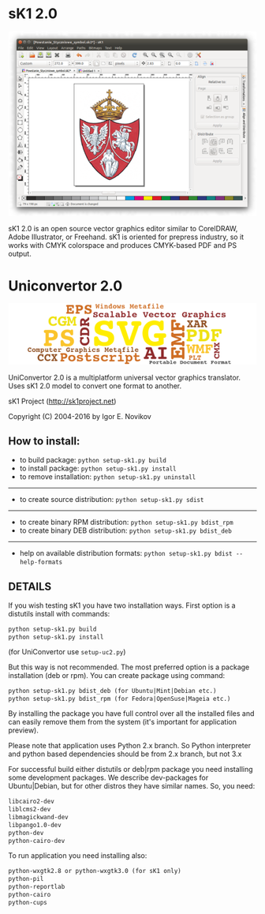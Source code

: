# sK1 2.0

![sK1 2.0 under Ubuntu 14.04](./docs/images/sk1_2_0.png "sK1 2.0 under Ubuntu 14.04")

sK1 2.0 is an open source vector graphics editor similar to CorelDRAW, 
Adobe Illustrator, or Freehand. sK1 is oriented for prepress industry, 
so it works with CMYK colorspace and produces CMYK-based PDF and PS output. 

# Uniconvertor 2.0

![UniConvertor 2.0](./docs/images/uc2_0.png "UniConvertor 2.0")

UniConvertor 2.0 is a multiplatform universal vector graphics translator.
Uses sK1 2.0 model to convert one format to another. 

sK1 Project (http://sk1project.net)

Copyright (C) 2004-2016 by Igor E. Novikov


## How to install: 

* to build package:   `python setup-sk1.py build`
* to install package:   `python setup-sk1.py install`
* to remove installation: `python setup-sk1.py uninstall`

---

* to create source distribution:   `python setup-sk1.py sdist`

---

* to create binary RPM distribution:  `python setup-sk1.py bdist_rpm`
* to create binary DEB distribution:  `python setup-sk1.py bdist_deb`

---

* help on available distribution formats: `python setup-sk1.py bdist --help-formats`

## DETAILS

If you wish testing sK1 you have two installation ways. 
First option is a distutils install with commands:
```
python setup-sk1.py build
python setup-sk1.py install
```

(for UniConvertor use `setup-uc2.py`)

But this way is not recommended. The most preferred option is a package 
installation (deb or rpm). You can create package using command:
````
python setup-sk1.py bdist_deb (for Ubuntu|Mint|Debian etc.)
python setup-sk1.py bdist_rpm (for Fedora|OpenSuse|Mageia etc.)
````
By installing the package you have full control over all the installed files 
and can easily remove them from the system (it's important for application
preview).

Please note that application uses Python 2.x branch. So Python interpreter
and python based dependencies should be from 2.x branch, but not 3.x

For successful build either distutils or deb|rpm package you need installing
some development packages. We describe dev-packages for Ubuntu|Debian, but for
other distros they have similar names. So, you need:
````
libcairo2-dev
liblcms2-dev
libmagickwand-dev
libpango1.0-dev
python-dev
python-cairo-dev
````

To run application you need installing also:
````
python-wxgtk2.8 or python-wxgtk3.0 (for sK1 only)
python-pil 
python-reportlab
python-cairo
python-cups
````